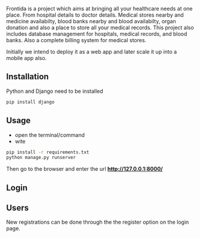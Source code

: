 Frontida is a project which aims at bringing all your healthcare needs at one place. From hospital details to doctor details. Medical stores nearby and medicine availabilty, blood banks nearby and blood availabilty, organ donation and also a place to store all your medical records. This project also includes database management for hospitals, medical records, and blood banks. Also a complete billing system for medical stores.

Initially we intend to deploy it as a web app and later scale it up into a mobile app also. 



## Installation

Python and Django need to be installed

```bash
pip install django
```

## Usage

- open the terminal/command 
- wite 

```bash
pip install -r requirements.txt
python manage.py runserver
```

Then go to the browser and enter the url **http://127.0.0.1:8000/**


## Login



## Users

New registrations can be done through the the register option on the login page.

